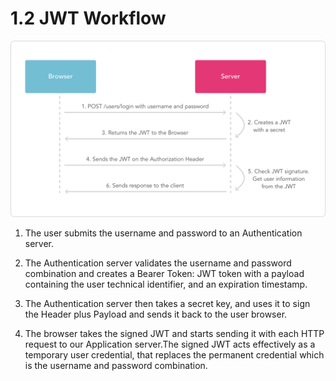 # 1.2 JWT Workflow

![pw](../assets/jwt-workflow.png)

1. The user submits the username and password to an Authentication server.

2. The Authentication server validates the username and password combination and creates a Bearer Token: JWT token with a payload containing the user technical identifier, and an expiration timestamp.

3. The Authentication server then takes a secret key, and uses it to sign the Header plus Payload and sends it back to the user browser.

4. The browser takes the signed JWT and starts sending it with each HTTP request to our Application server.The signed JWT acts effectively as a temporary user credential, that replaces the permanent credential which is the username and password combination.